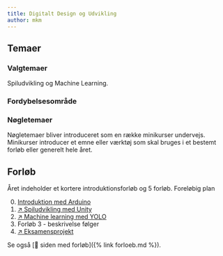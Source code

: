 ```yaml
---
title: Digitalt Design og Udvikling
author: mkm
---
```



## Temaer
### Valgtemaer
Spiludvikling og Machine Learning. 

### Fordybelsesområde

### Nøgletemaer
Nøgletemaer bliver introduceret som en række minikurser undervejs. 
Minikurser introducer et emne eller værktøj som skal bruges i et bestemt forløb eller generelt hele året.


## Forløb
Året indeholder et kortere introduktionsforløb og 5 forløb.
Foreløbig plan

0. [Introduktion med Arduino](/forloeb/intro-arduino.md)
1. [↗ Spiludvikling med Unity ](/forloeb/unity-game.md)
2. [↗ Machine learning med YOLO](/forloeb/machine-learning-yolo.md)
3. Forløb 3 - beskrivelse følger 
4. [↗ Eksamensprojekt](/forloeb/eksamensprojekt.md)

Se også [🔗 siden med forløb]({% link forloeb.md %}).
